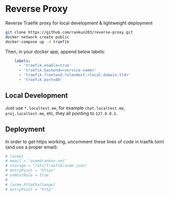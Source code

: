 # Reverse Proxy

Reverse Traefik proxy for local development & lightweight deployment

```bash
git clone https://github.com/rankun203/reverse-proxy.git
docker network create public
docker-compose up -d traefik
```

Then, in your docker app, append below labels:

```yml
    labels:
      - 'traefik.enable=true'
      - 'traefik.backend=<service-name>'
      - 'traefik.frontend.rule=Host:<local.domain.tld>'
      - 'traefik.port=80'
```

## Local Development

Just use `*.localtest.me`, for example `chat.localtest.me`, `proj.localtest.me`, etc, they all pointing to `127.0.0.1`.

## Deployment

In order to get https working, uncomment these lines of code in traefik.toml (and use a proper email):

```toml
# [acme]
# email = "acme@rankun.net"
# storage = "/etc/traefik/acme.json"
# entryPoint = "https"
# onHostRule = true
# 
# [acme.httpChallenge]
# entryPoint = "http"
```
